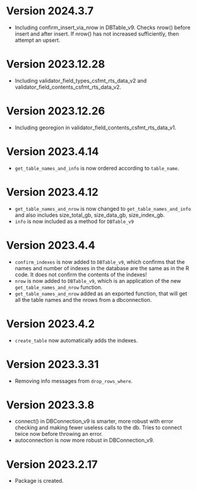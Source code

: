 # Version 2024.3.7

- Including confirm_insert_via_nrow in DBTable_v9. Checks nrow() before insert and after insert. If nrow() has not increased sufficiently, then attempt an upsert.


# Version 2023.12.28

- Including validator_field_types_csfmt_rts_data_v2 and validator_field_contents_csfmt_rts_data_v2.

# Version 2023.12.26

- Including georegion in validator_field_contents_csfmt_rts_data_v1.

# Version 2023.4.14

- `get_table_names_and_info` is now ordered according to `table_name`.

# Version 2023.4.12

- `get_table_names_and_nrow` is now changed to `get_table_names_and_info` and also includes size_total_gb, size_data_gb, size_index_gb.
- `info` is now included as a method for `DBTable_v9` 

# Version 2023.4.4

- `confirm_indexes` is now added to `DBTable_v9`, which confirms that the names and number of indexes in the database are the same as in the R code. It does not confirm the contents of the indexes!
- `nrow` is now added to `DBTable_v9`, which is an application of the new `get_table_names_and_nrow` function.
- `get_table_names_and_nrow` added as an exported function, that will get all the table names and the nrows from a dbconnection.

# Version 2023.4.2

- `create_table` now automatically adds the indexes.

# Version 2023.3.31

- Removing info messages from `drop_rows_where`.

# Version 2023.3.8

- connect() in DBConnection_v9 is smarter, more robust with error checking and making fewer useless calls to the db. Tries to connect twice now before throwing an error.
- autoconnection is now more robust in DBConnection_v9.

# Version 2023.2.17

- Package is created.
